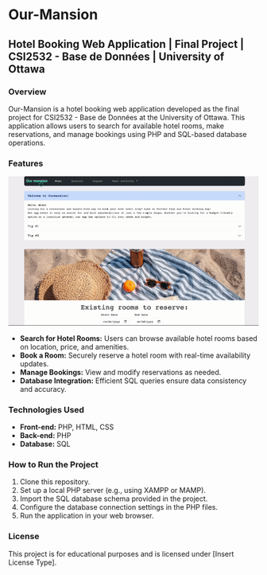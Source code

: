 # Our-Mansion

## Hotel Booking Web Application | Final Project | CSI2532 - Base de Données | University of Ottawa

### Overview
Our-Mansion is a hotel booking web application developed as the final project for CSI2532 - Base de Données at the University of Ottawa. This application allows users to search for available hotel rooms, make reservations, and manage bookings using PHP and SQL-based database operations. 

### Features
![Alt text](dbliv2/img/project_roomBookingSystem.png)

- **Search for Hotel Rooms:** Users can browse available hotel rooms based on location, price, and amenities.
- **Book a Room:** Securely reserve a hotel room with real-time availability updates.
- **Manage Bookings:** View and modify reservations as needed.
- **Database Integration:** Efficient SQL queries ensure data consistency and accuracy.

### Technologies Used
- **Front-end:** PHP, HTML, CSS
- **Back-end:** PHP
- **Database:** SQL

### How to Run the Project
1. Clone this repository.
2. Set up a local PHP server (e.g., using XAMPP or MAMP).
3. Import the SQL database schema provided in the project.
4. Configure the database connection settings in the PHP files.
5. Run the application in your web browser.

### License
This project is for educational purposes and is licensed under [Insert License Type].